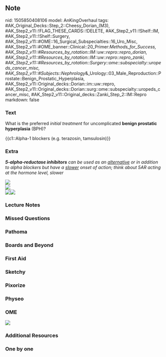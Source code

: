## Note
nid: 1505850408106
model: AnKingOverhaul
tags: #AK_Original_Decks::Step_2::Cheesy_Dorian_(M3), #AK_Step2_v11::!FLAG_THESE_CARDS::!DELETE, #AK_Step2_v11::!Shelf::IM, #AK_Step2_v11::!Shelf::Surgery, #AK_Step2_v11::#OME::16_Surgical_Subspecialties::16_Uro_Misc, #AK_Step2_v11::#OME_banner::Clinical::20_Primer:_Methods_for_Success, #AK_Step2_v11::#Resources_by_rotation::IM::uw::repro::repro_dorian, #AK_Step2_v11::#Resources_by_rotation::IM::uw::repro::repro_zanki, #AK_Step2_v11::#Resources_by_rotation::Surgery::ome::subspecialty::uropeds_cancer_misc, #AK_Step2_v11::#Subjects::Nephrology_&_Urology::03_Male_Reproduction::Prostate::Benign_Prostatic_Hyperplasia, #AK_Step2_v11::Original_decks::Dorian::im::uw::repro, #AK_Step2_v11::Original_decks::Dorian::surg::ome::subspecialty::uropeds_cancer_misc, #AK_Step2_v11::Original_decks::Zanki_Step_2::IM::Repro
markdown: false

### Text
What is the preferred <i>initial treatment</i> for uncomplicated
<b>benign prostatic hyperplasia</b> (BPH)?
<div>
  {{c1::Alpha-1 blockers (e.g. terazosin, tamsulosin)}}
</div>

### Extra
<i><b>5-alpha-reductase inhibitors</b> can be used as an
<u>alternative</u> or in addition to alpha blockers but have a
<u>slower</u> onset of action; think about 5AR acting at the
hormone level, slower</i>
<div>
  <img src="paste-671178834313217%20(1).jpg">
  <div>
    <i><img src="paste-438851168370689.jpg"></i>
    <div>
      <i><img src="hmm%20(1).png"><img src=
      "paste-35403415420931_1475688242543.jpg"></i>
    </div>
  </div>
</div>

### Lecture Notes


### Missed Questions


### Pathoma


### Boards and Beyond


### First Aid


### Sketchy


### Pixorize


### Physeo


### OME
<div class="ome-widget">
  <a href="https://onlinemeded.org/spa/surgery?ref=anki"><img src=
  "_OME_AnkiFlashcards_Topic_3.png"></a>
</div>

### Additional Resources


### One by one

